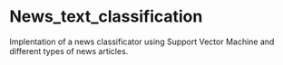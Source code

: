 # News_text_classification

Implentation of a news classificator using Support Vector Machine and different types of news articles.